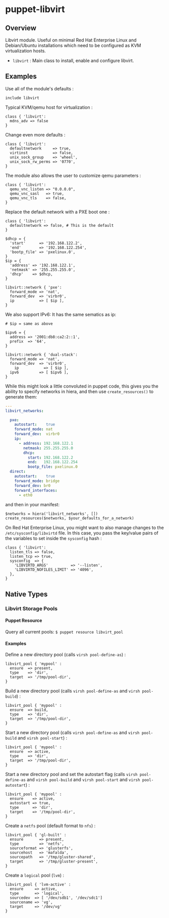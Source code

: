 # puppet-libvirt

## Overview

Libvirt module. Useful on minimal Red Hat Enterprise Linux and Debian/Ubuntu
installations which need to be configured as KVM virtualization hosts.

* `libvirt` : Main class to install, enable and configure libvirt.

## Examples

Use all of the module's defaults :

```puppet
include libvirt
```

Typical KVM/qemu host for virtualization :

```puppet
class { 'libvirt':
  mdns_adv => false
}
```

Change even more defaults :

```puppet
class { 'libvirt':
  defaultnetwork     => true,
  virtinst           => false,
  unix_sock_group    => 'wheel',
  unix_sock_rw_perms => '0770',
}
```

The module also allows the user to customize qemu parameters :

```puppet
class { 'libvirt':
  qemu_vnc_listen => "0.0.0.0",
  qemu_vnc_sasl   => true,
  qemu_vnc_tls    => false,
}
```

Replace the default network with a PXE boot one :

```puppet
class { 'libvirt':
  defaultnetwork => false, # This is the default
}

$dhcp = {
  'start'      => '192.168.122.2',
  'end'        => '192.168.122.254',
  'bootp_file' => 'pxelinux.0',
}
$ip = {
  'address' => '192.168.122.1',
  'netmask' => '255.255.255.0',
  'dhcp'    => $dhcp,
}

libvirt::network { 'pxe':
  forward_mode => 'nat',
  forward_dev  => 'virbr0',
  ip           => [ $ip ],
}
```

We also support IPv6: It has the same sematics as ip:

```puppet
# $ip = same as above

$ipv6 = {
  address => '2001:db8:ca2:2::1',
  prefix  => '64',
}

libvirt::network { 'dual-stack':
  forward_mode => 'nat',
  forward_dev  => 'virbr0',
	ip           => [ $ip ],
  ipv6         => [ $ipv6 ],
}
```

While this might look a little convoluted in puppet code, this gives you the ability to specify networks in hiera, and then use `create_resources()` to  generate them:

```yaml
---
libvirt_networks:

  pxe:
    autostart:    true
    forward_mode: nat
    forward_dev:  virbr0
    ip:
      - address: 192.168.122.1
        netmask: 255.255.255.0
        dhcp:
          start: 192.168.122.2
          end:   192.168.122.254
          bootp_file: pxelinux.0
  direct:
    autostart:    true
    forward_mode: bridge
    forward_dev: br0
    forward_interfaces:
      - eth0
```

and then in your manifest:

```puppet
$networks = hiera('libvirt_networks', [])
create_resources($networks, $your_defaults_for_a_network)
```

On Red Hat Enterprise Linux, you might want to also manage changes to the
`/etc/sysconfig/libvirtd` file. In this case, you pass the key/value pairs
of the variables to set inside the `sysconfig` hash :

```puppet
class { 'libvirt':
  listen_tls => false,
  listen_tcp => true,
  sysconfig  => {
    'LIBVIRTD_ARGS'          => '--listen',
    'LIBVIRTD_NOFILES_LIMIT' => '4096',
  },
}
```

## Native Types

### Libvirt Storage Pools

#### Puppet Resource 

Query all current pools: `$ puppet resource libvirt_pool`

#### Examples

Define a new directory pool (calls `virsh pool-define-as`) :

```puppet
libvirt_pool { 'mypool' :
  ensure  => present,
  type    => 'dir',
  target  => '/tmp/pool-dir',
}
```

Build a new directory pool (calls `virsh pool-define-as` and
`virsh pool-build`) :
```puppet
libvirt_pool { 'mypool' :
  ensure  => build,
  type    => 'dir',
  target  => '/tmp/pool-dir',
}
```

Start a new directory pool (calls `virsh pool-define-as` and `virsh pool-build`
and `virsh pool-start`) :
```puppet
libvirt_pool { 'mypool' :
  ensure  => active,
  type    => 'dir',
  target  => '/tmp/pool-dir',
}
```

Start a new directory pool and set the autostart flag (calls
`virsh pool-define-as` and `virsh pool-build` and `virsh pool-start` and
`virsh pool-autostart`) :
```puppet
libvirt_pool { 'mypool' :
  ensure    => active,
  autostart => true,
  type      => 'dir',
  target    => '/tmp/pool-dir',
}
```

Create a `netfs` pool (default format to `nfs`) :

```puppet
libvirt_pool { 'gl-built' :
  ensure       => present,
  type         => 'netfs',
  sourceformat => 'glusterfs',
  sourcehost   => 'mafalda',
  sourcepath   => '/tmp/gluster-shared',
  target       => '/tmp/gluster-present',
}
```

Create a `logical` pool (`lvm`) :

```puppet
libvirt_pool { 'lvm-active' :
  ensure     => active,
  type       => 'logical',
  sourcedev  => [ '/dev/sdb1', '/dev/sdc1']
  sourcename => 'vg',
  target     => '/dev/vg'
}
```

